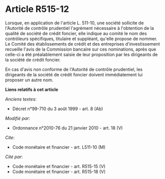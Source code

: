 # Article R515-12

Lorsque, en application de l'article L. 511-10, une société sollicite de l'Autorité de contrôle prudentiel l'agrément
nécessaire à l'obtention de la qualité de société de crédit foncier, elle indique au comité le nom des contrôleurs
spécifiques, titulaire et suppléant, qu'elle propose de nommer. Le Comité des établissements de crédit et des entreprises
d'investissement recueille l'avis de la Commission bancaire sur ces nominations, après que celle-ci a été préalablement
saisie de leur proposition par les dirigeants de la société de crédit foncier.

En cas d'avis non conforme de l'Autorité de contrôle prudentiel, les dirigeants de la société de crédit foncier doivent
immédiatement lui proposer un autre nom.

**Liens relatifs à cet article**

_Anciens textes_:

  - Décret n°99-710 du 3 août 1999 - art. 8 (Ab)

_Modifié par_:

  - Ordonnance n°2010-76 du 21 janvier 2010 - art. 18 (V)

_Cite_:

  - Code monétaire et financier - art. L511-10 (M)

_Cité par_:

  - Code monétaire et financier - art. R515-15 (V)
  - Code monétaire et financier - art. R515-18 (V)
